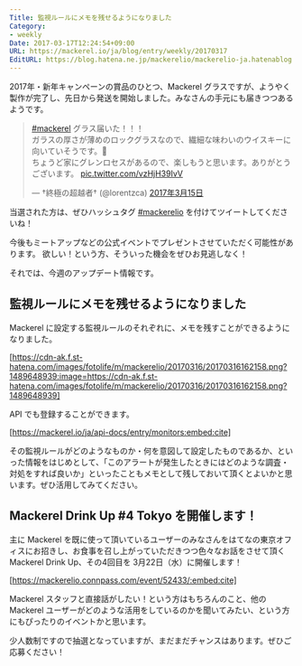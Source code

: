 ```yaml
---
Title: 監視ルールにメモを残せるようになりました
Category:
- weekly
Date: 2017-03-17T12:24:54+09:00
URL: https://mackerel.io/ja/blog/entry/weekly/20170317
EditURL: https://blog.hatena.ne.jp/mackerelio/mackerelio-ja.hatenablog.mackerel.io/atom/entry/10328749687227532226
---
```


2017年・新年キャンペーンの賞品のひとつ、Mackerel グラスですが、ようやく製作が完了し、先日から発送を開始しました。みなさんの手元にも届きつつあるようです。

<blockquote class="twitter-tweet" data-lang="ja"><p lang="ja" dir="ltr"><a href="https://twitter.com/hashtag/mackerel?src=hash">#mackerel</a> グラス届いた！！！<br>ガラスの厚さが薄めのロックグラスなので、繊細な味わいのウイスキーに向いていそうです。🥃<br>ちょうど家にグレンロセスがあるので、楽しもうと思います。ありがとうございます。 <a href="https://t.co/vzHjH39IvV">pic.twitter.com/vzHjH39IvV</a></p>&mdash; †終極の超越者† (@lorentzca) <a href="https://twitter.com/lorentzca/status/841848813128105984">2017年3月15日</a></blockquote>
<script async src="https://platform.twitter.com/widgets.js" charset="utf-8"></script>

当選された方は、ぜひハッシュタグ [#mackerelio](https://twitter.com/search?q=%23mackerelio) を付けてツイートしてくださいね！

今後もミートアップなどの公式イベントでプレゼントさせていただく可能性があります。 欲しい！という方、そういった機会をぜひお見逃しなく！


それでは、今週のアップデート情報です。

## 監視ルールにメモを残せるようになりました
Mackerel に設定する監視ルールのそれぞれに、メモを残すことができるようになりました。



[https://cdn-ak.f.st-hatena.com/images/fotolife/m/mackerelio/20170316/20170316162158.png?1489648939:image=https://cdn-ak.f.st-hatena.com/images/fotolife/m/mackerelio/20170316/20170316162158.png?1489648939]


API でも登録することができます。




[https://mackerel.io/ja/api-docs/entry/monitors:embed:cite]




その監視ルールがどのようなものか・何を意図して設定したものであるか、といった情報をはじめとして、「このアラートが発生したときにはどのような調査・対処をすれば良いか」といったこともメモとして残しておいて頂くとよいかと思います。ぜひ活用してみてください。


## Mackerel Drink Up #4 Tokyo を開催します！

主に Mackerel を既に使って頂いているユーザーのみなさんをはてなの東京オフィスにお招きし、お食事を召し上がっていただきつつ色々なお話をさせて頂く Mackerel Drink Up、その4回目を 3月22日（水）に開催します！



[https://mackerelio.connpass.com/event/52433/:embed:cite]



Mackerel スタッフと直接話がしたい！という方はもちろんのこと、他の Mackerel ユーザーがどのような活用をしているのかを聞いてみたい、という方にもぴったりのイベントかと思います。

少人数制ですので抽選となっていますが、まだまだチャンスはあります。ぜひご応募ください！

